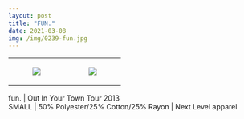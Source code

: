 ```yaml
---
layout: post
title: "FUN."
date: 2021-03-08
img: /img/0239-fun.jpg
---
```




<table style="width:100%;"><tr><td style="vertical-align:top;">
      <figure class="tmblr-full" data-orig-height="2048" data-orig-width="1365" data-orig-src="https://concertshirts.netlify.app/shirts/0239/0239-01.jpg"><img src="https://64.media.tumblr.com/aa8dc923abc321c6ca39b7006f119a87/0a44a417dbdabc1a-e1/s540x810/f7960a918bc227c4096b5d80faeaca717e553224.jpg" data-orig-height="2048" data-orig-width="1365" data-orig-src="https://concertshirts.netlify.app/shirts/0239/0239-01.jpg"/></figure></td>
    <td style="vertical-align:top;">
      <figure class="tmblr-full" data-orig-height="2048" data-orig-width="1365" data-orig-src="https://concertshirts.netlify.app/shirts/0239/0239-02.jpg"><img src="https://64.media.tumblr.com/4437c5dbfc7cd49c81d3fb7a367def1f/0a44a417dbdabc1a-71/s540x810/96e10381c8466f4455e0941d6e64d27965b38b71.jpg" data-orig-height="2048" data-orig-width="1365" data-orig-src="https://concertshirts.netlify.app/shirts/0239/0239-02.jpg"/></figure></td>
  </tr></table><p>
  fun. | Out In Your Town Tour 2013<br/>SMALL | 50% Polyester/25% Cotton/25% Rayon | Next Level apparel
</p>
